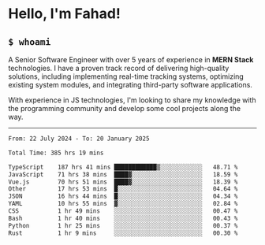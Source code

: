 <h1>Hello, I'm Fahad!</h1>

<h2><code>$ whoami</code></h2>

A Senior Software Engineer with over 5 years of experience in **MERN Stack** technologies. I have a proven track record of delivering high-quality solutions, including implementing real-time tracking systems, optimizing existing system modules, and integrating third-party software applications.

With experience in JS technologies, I'm looking to share my knowledge with the programming community and develop some cool projects along the way.

---

<!--START_SECTION:waka-->

```txt
From: 22 July 2024 - To: 20 January 2025

Total Time: 385 hrs 19 mins

TypeScript    187 hrs 41 mins ████████████▒░░░░░░░░░░░░   48.71 %
JavaScript    71 hrs 38 mins  ████▓░░░░░░░░░░░░░░░░░░░░   18.59 %
Vue.js        70 hrs 51 mins  ████▓░░░░░░░░░░░░░░░░░░░░   18.39 %
Other         17 hrs 53 mins  █░░░░░░░░░░░░░░░░░░░░░░░░   04.64 %
JSON          16 hrs 44 mins  █░░░░░░░░░░░░░░░░░░░░░░░░   04.34 %
YAML          10 hrs 55 mins  ▓░░░░░░░░░░░░░░░░░░░░░░░░   02.84 %
CSS           1 hr 49 mins    ░░░░░░░░░░░░░░░░░░░░░░░░░   00.47 %
Bash          1 hr 40 mins    ░░░░░░░░░░░░░░░░░░░░░░░░░   00.43 %
Python        1 hr 25 mins    ░░░░░░░░░░░░░░░░░░░░░░░░░   00.37 %
Rust          1 hr 9 mins     ░░░░░░░░░░░░░░░░░░░░░░░░░   00.30 %
```

<!--END_SECTION:waka-->

<!--
**heyFahad/heyFahad** is a ✨ _special_ ✨ repository because its `README.md` (this file) appears on your GitHub profile.

Here are some ideas to get you started:

- 🔭 I’m currently working on ...
- 🌱 I’m currently learning ...
- 👯 I’m looking to collaborate on ...
- 🤔 I’m looking for help with ...
- 💬 Ask me about ...
- 📫 How to reach me: ...
- 😄 Pronouns: ...
- ⚡ Fun fact: ...
-->
